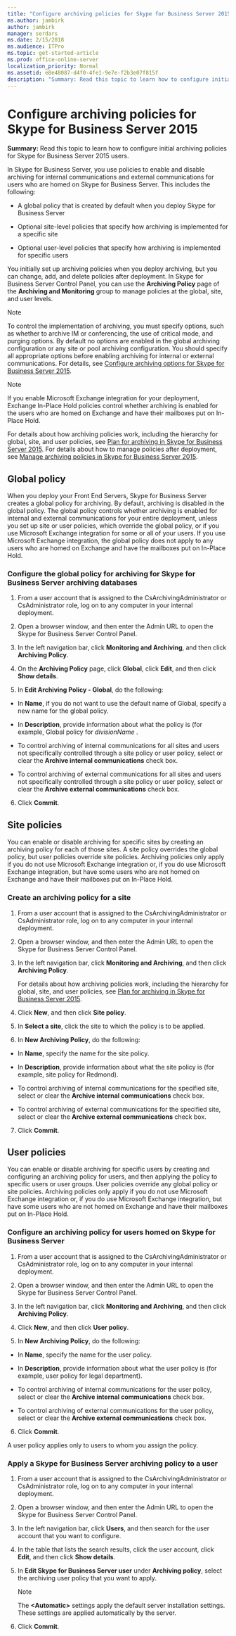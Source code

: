 ```yaml
---
title: "Configure archiving policies for Skype for Business Server 2015"
ms.author: jambirk
author: jambirk
manager: serdars
ms.date: 2/15/2018
ms.audience: ITPro
ms.topic: get-started-article
ms.prod: office-online-server
localization_priority: Normal
ms.assetid: e8e48087-d4f0-4fe1-9e7e-f2b3e07f815f
description: "Summary: Read this topic to learn how to configure initial archiving policies for Skype for Business Server 2015 users."
---
```


# Configure archiving policies for Skype for Business Server 2015
 
**Summary:** Read this topic to learn how to configure initial archiving policies for Skype for Business Server 2015 users.
  
In Skype for Business Server, you use policies to enable and disable archiving for internal communications and external communications for users who are homed on Skype for Business Server. This includes the following:
  
- A global policy that is created by default when you deploy Skype for Business Server
    
- Optional site-level policies that specify how archiving is implemented for a specific site
    
- Optional user-level policies that specify how archiving is implemented for specific users
    
You initially set up archiving policies when you deploy archiving, but you can change, add, and delete policies after deployment. In Skype for Business Server Control Panel, you can use the **Archiving Policy** page of the **Archiving and Monitoring** group to manage policies at the global, site, and user levels.
  
> [!NOTE]
> To control the implementation of archiving, you must specify options, such as whether to archive IM or conferencing, the use of critical mode, and purging options. By default no options are enabled in the global archiving configuration or any site or pool archiving configuration. You should specify all appropriate options before enabling archiving for internal or external communications. For details, see [Configure archiving options for Skype for Business Server 2015](configure-archiving-options.md). 
  
> [!NOTE]
> If you enable Microsoft Exchange integration for your deployment, Exchange In-Place Hold policies control whether archiving is enabled for the users who are homed on Exchange and have their mailboxes put on In-Place Hold. 
  
For details about how archiving policies work, including the hierarchy for global, site, and user policies, see [Plan for archiving in Skype for Business Server 2015](../../plan-your-deployment/archiving-1/archiving-1.md). For details about how to manage policies after deployment, see [Manage archiving policies in Skype for Business Server 2015](../../manage/archiving/policies.md).
  
## Global policy

When you deploy your Front End Servers, Skype for Business Server creates a global policy for archiving. By default, archiving is disabled in the global policy. The global policy controls whether archiving is enabled for internal and external communications for your entire deployment, unless you set up site or user policies, which override the global policy, or if you use Microsoft Exchange integration for some or all of your users. If you use Microsoft Exchange integration, the global policy does not apply to any users who are homed on Exchange and have the mailboxes put on In-Place Hold.
  
### Configure the global policy for archiving for Skype for Business Server archiving databases

1. From a user account that is assigned to the CsArchivingAdministrator or CsAdministrator role, log on to any computer in your internal deployment.
    
2. Open a browser window, and then enter the Admin URL to open the Skype for Business Server Control Panel. 
    
3. In the left navigation bar, click **Monitoring and Archiving**, and then click **Archiving Policy**.
    
4. On the **Archiving Policy** page, click **Global**, click **Edit**, and then click **Show details**.
    
5. In **Edit Archiving Policy - Global**, do the following:
    
  - In **Name**, if you do not want to use the default name of Global, specify a new name for the global policy. 
    
  - In **Description**, provide information about what the policy is (for example, Global policy for  *divisionName*  .
    
  - To control archiving of internal communications for all sites and users not specifically controlled through a site policy or user policy, select or clear the **Archive internal communications** check box.
    
  - To control archiving of external communications for all sites and users not specifically controlled through a site policy or user policy, select or clear the **Archive external communications** check box.
    
6. Click **Commit**.
    
## Site policies

You can enable or disable archiving for specific sites by creating an archiving policy for each of those sites. A site policy overrides the global policy, but user policies override site policies. Archiving policies only apply if you do not use Microsoft Exchange integration or, if you do use Microsoft Exchange integration, but have some users who are not homed on Exchange and have their mailboxes put on In-Place Hold.
  
### Create an archiving policy for a site

1. From a user account that is assigned to the CsArchivingAdministrator or CsAdministrator role, log on to any computer in your internal deployment.
    
2. Open a browser window, and then enter the Admin URL to open the Skype for Business Server Control Panel.
    
3. In the left navigation bar, click **Monitoring and Archiving**, and then click **Archiving Policy**.
    
    For details about how archiving policies work, including the hierarchy for global, site, and user policies, see [Plan for archiving in Skype for Business Server 2015](../../plan-your-deployment/archiving-1/archiving-1.md).
    
4. Click **New**, and then click **Site policy**.
    
5. In **Select a site**, click the site to which the policy is to be applied.
    
6. In **New Archiving Policy**, do the following:
    
  - In **Name**, specify the name for the site policy. 
    
  - In **Description**, provide information about what the site policy is (for example, site policy for Redmond).
    
  - To control archiving of internal communications for the specified site, select or clear the **Archive internal communications** check box.
    
  - To control archiving of external communications for the specified site, select or clear the **Archive external communications** check box.
    
7. Click **Commit**.
    
## User policies

You can enable or disable archiving for specific users by creating and configuring an archiving policy for users, and then applying the policy to specific users or user groups. User policies override any global policy or site policies. Archiving policies only apply if you do not use Microsoft Exchange integration or, if you do use Microsoft Exchange integration, but have some users who are not homed on Exchange and have their mailboxes put on In-Place Hold.
  
### Configure an archiving policy for users homed on Skype for Business Server

1. From a user account that is assigned to the CsArchivingAdministrator or CsAdministrator role, log on to any computer in your internal deployment.
    
2. Open a browser window, and then enter the Admin URL to open the Skype for Business Server Control Panel. 
    
3. In the left navigation bar, click **Monitoring and Archiving**, and then click **Archiving Policy**.
    
4. Click **New**, and then click **User policy**.
    
5. In **New Archiving Policy**, do the following:
    
  - In **Name**, specify the name for the user policy. 
    
  - In **Description**, provide information about what the user policy is (for example, user policy for legal department).
    
  - To control archiving of internal communications for the user policy, select or clear the **Archive internal communications** check box.
    
  - To control archiving of external communications for the user policy, select or clear the **Archive external communications** check box.
    
6. Click **Commit**.
    
A user policy applies only to users to whom you assign the policy.
### Apply a Skype for Business Server archiving policy to a user

1. From a user account that is assigned to the CsArchivingAdministrator or CsAdministrator role, log on to any computer in your internal deployment.
    
2. Open a browser window, and then enter the Admin URL to open the Skype for Business Server Control Panel. 
    
3. In the left navigation bar, click **Users**, and then search for the user account that you want to configure.
    
4. In the table that lists the search results, click the user account, click **Edit**, and then click **Show details**.
    
5. In **Edit Skype for Business Server user** under **Archiving policy**, select the archiving user policy that you want to apply.
    
    > [!NOTE]
    > The **\<Automatic\>** settings apply the default server installation settings. These settings are applied automatically by the server.
  
6. Click **Commit**.
    

